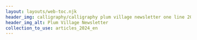 ```yaml
---
layout: layouts/web-toc.njk
header_img: calligraphy/calligraphy plum village newsletter one line 2024.webp
header_img_alt: Plum Village Newsletter
collection_to_use: articles_2024_en
---
```

